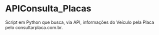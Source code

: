 # APIConsulta_Placas
Script em Python que busca, via API, informações do Veículo pela Placa pelo consultarplaca.com.br.
